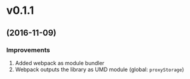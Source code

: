 # v0.1.1

## (2016-11-09)

### Improvements

1. Added webpack as module bundler
2. Webpack outputs the library as UMD module (global: `proxyStorage`)
